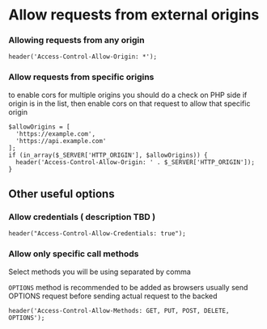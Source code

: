 
# Allow requests from external origins

### Allowing requests from any origin
```injectablephp
header('Access-Control-Allow-Origin: *');
```

### Allow requests from specific origins

to enable cors for multiple origins you should do a check on PHP
side if origin is in the list, then enable cors on that request
to allow that specific origin
```injectablephp
$allowOrigins = [
  'https://example.com',
  'https://api.example.com'
];
if (in_array($_SERVER['HTTP_ORIGIN'], $allowOrigins)) {
  header('Access-Control-Allow-Origin: ' . $_SERVER['HTTP_ORIGIN']);
}
```


## Other useful options

### Allow credentials ( description TBD )
```injectablephp
header("Access-Control-Allow-Credentials: true");
```

### Allow only specific call methods

Select methods you will be using separated by comma

`OPTIONS` method is recommended to be added as browsers usually send OPTIONS
request before sending actual request to the backed 

```injectablephp
header('Access-Control-Allow-Methods: GET, PUT, POST, DELETE, OPTIONS');
```
